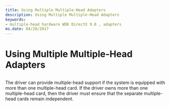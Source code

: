 ```yaml
---
title: Using Multiple Multiple-Head Adapters
description: Using Multiple Multiple-Head Adapters
keywords:
- multiple-head hardware WDK DirectX 9.0 , adapters
ms.date: 04/20/2017
---
```


# Using Multiple Multiple-Head Adapters


## <span id="ddk_using_multiple_multiple_head_adapters_gg"></span><span id="DDK_USING_MULTIPLE_MULTIPLE_HEAD_ADAPTERS_GG"></span>


The driver can provide multiple-head support if the system is equipped with more than one multiple-head card. If the driver owns more than one multiple-head card, then the driver must ensure that the separate multiple-head cards remain independent.

 

 





